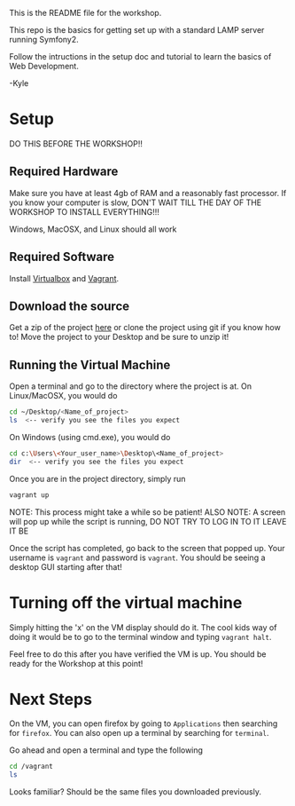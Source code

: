This is the README file for the workshop.

This repo is the basics for getting set up with a standard LAMP server running Symfony2.

Follow the intructions in the setup doc and tutorial to learn the basics of Web Development.

-Kyle

# Setup
DO THIS <span color='red'>BEFORE</span> THE WORKSHOP!!

## Required Hardware
Make sure you have at least 4gb of RAM and a reasonably fast processor. If you know your computer is slow, DON'T WAIT TILL THE DAY OF THE WORKSHOP TO INSTALL EVERYTHING!!!

Windows, MacOSX, and Linux should all work

## Required Software
Install [Virtualbox](https://www.virtualbox.org/wiki/Downloads) and [Vagrant](https://www.vagrantup.com/downloads.html). 

## Download the source
Get a zip of the project [here](https://github.com/acm-ucr/Web-Development-Workshop-Kyle/archive/empty.zip) or clone the project using git if you know how to! Move the project to your Desktop and be sure to unzip it!

## Running the Virtual Machine
Open a terminal and go to the directory where the project is at. On Linux/MacOSX, you would do
```bash
cd ~/Desktop/<Name_of_project>
ls  <-- verify you see the files you expect
```

On Windows (using cmd.exe), you would do
```bash
cd c:\Users\<Your_user_name>\Desktop\<Name_of_project>
dir  <-- verify you see the files you expect
```

Once you are in the project directory, simply run
```bash 
vagrant up
```
NOTE: This process might take a while so be patient!
ALSO NOTE: A screen will pop up while the script is running, DO NOT TRY TO LOG IN TO IT LEAVE IT BE

Once the script has completed, go back to the screen that popped up. Your username is `vagrant` and password is `vagrant`. You should be seeing a desktop GUI starting after that!

# Turning off the virtual machine
Simply hitting the 'x' on the VM display should do it. The cool kids way of doing it would be to go to the terminal window and typing `vagrant halt`. 

Feel free to do this after you have verified the VM is up. You should be ready for the Workshop at this point!

# Next Steps
On the VM, you can open firefox by going to `Applications` then searching for `firefox`. You can also open up a terminal by searching for `terminal`.

Go ahead and open a terminal and type the following
```bash
cd /vagrant
ls
```

Looks familiar? Should be the same files you downloaded previously.

